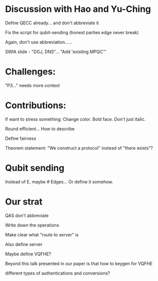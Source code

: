 # Discussion with Hao and Yu-Ching

Define QECC already... and don't abbreviate it

Fix the script for qubit-sending (honest parties edge never break)

Again, don't use abbreviation......

SWIA slide - "DGJ, DNS"... "Add 'existing MPQC'"

# Challenges:

"P3..." needs more context

# Contributions:

If want to stress something: Change color. Bold face. Don't just italic.

Round efficient... How to describe

Define fairness

Theorem statement: "We construct a protocol" instead of "there exists"?

# Qubit sending

Instead of E, maybe # Edges... Or define it somehow.

# Our strat

QAS don't abbreviate

Write down the operations

Make clear what "route to server" is

Also define server

Maybe define VQFHE?

Beyond this talk
presented in our paper
is that
how to keygen for VQFHE

different types of authentications and conversions?

